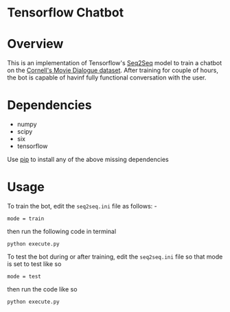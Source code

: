 # Tensorflow Chatbot

Overview
============
 This is an implementation of Tensorflow's [Seq2Seq](https://www.tensorflow.org/versions/r0.12/tutorials/seq2seq/index.html) model to train a
chatbot on the [Cornell's Movie Dialogue dataset](https://www.cs.cornell.edu/~cristian/Cornell_Movie-Dialogs_Corpus.html). After training for couple of hours, the bot is capable of havinf fully functional conversation with the user.


Dependencies
============
* numpy
* scipy 
* six
* tensorflow 

Use [pip](https://pypi.python.org/pypi/pip) to install any of the above missing dependencies


Usage
===========

To train the bot, edit the `seq2seq.ini` file as follows: -

`mode = train`

then run the following code in terminal

``python execute.py``

To test the bot during or after training, edit the `seq2seq.ini` file so that mode is set to test like so

`mode = test`

then run the code like so

``python execute.py``



